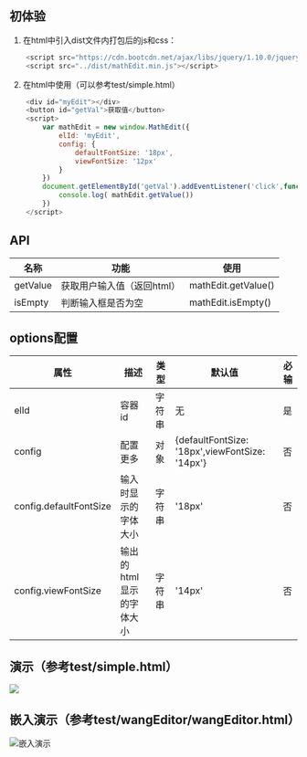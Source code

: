 
## 初体验
1. 在html中引入dist文件内打包后的js和css：
````javascript
    <script src="https://cdn.bootcdn.net/ajax/libs/jquery/1.10.0/jquery.js"></script> // 依赖jq
    <script src="../dist/mathEdit.min.js"></script>
````
2. 在html中使用（可以参考test/simple.html）
````javascript
    <div id="myEdit"></div>
    <button id="getVal">获取值</button>
    <script>
        var mathEdit = new window.MathEdit({
            elId: 'myEdit',
            config: {
                defaultFontSize: '18px',
                viewFontSize: '12px'
            }
        })
        document.getElementById('getVal').addEventListener('click',function(){
            console.log( mathEdit.getValue())
        })
    </script>
````
## API
|名称|功能|使用|
|--|--|--|
|getValue|获取用户输入值（返回html）|mathEdit.getValue()|
|isEmpty|判断输入框是否为空|mathEdit.isEmpty()|
## options配置
|属性|描述|类型|默认值|必输|
|--|--|--|--|--|
|elId|容器id|字符串|无|是|
|config|配置更多|对象|{defaultFontSize: '18px',viewFontSize: '14px'}|否|
|config.defaultFontSize|输入时显示的字体大小|字符串|'18px'|否|
|config.viewFontSize|输出的html显示的字体大小|字符串|'14px'|否|

## 演示（参考test/simple.html）
![](https://img-blog.csdnimg.cn/20201221141743788.gif#pic_center)

## 嵌入演示（参考test/wangEditor/wangEditor.html）
![嵌入演示](https://img-blog.csdnimg.cn/2020122114180335.gif#pic_center)


